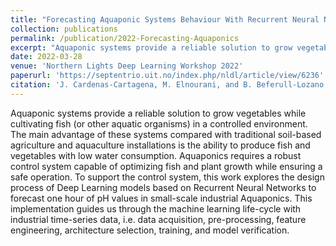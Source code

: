 ```yaml
---
title: "Forecasting Aquaponic Systems Behaviour With Recurrent Neural Networks Models"
collection: publications
permalink: /publication/2022-Forecasting-Aquaponics
excerpt: "Aquaponic systems provide a reliable solution to grow vegetables while cultivating fish (or other aquatic organisms) in a controlled environment. The main advantage of these systems compared with traditional soil-based agriculture and aquaculture installations is the ability to produce fish and vegetables with low water consumption. Aquaponics requires a robust control system capable of optimizing fish and plant growth while ensuring a safe operation."
date: 2022-03-28
venue: 'Northern Lights Deep Learning Workshop 2022'
paperurl: 'https://septentrio.uit.no/index.php/nldl/article/view/6236'
citation: 'J. Cardenas-Cartagena, M. Elnourani, and B. Beferull-Lozano, “Forecasting Aquaponic Systems Behaviour With Recurrent Neural Networks Models,” in Pro- ceedings of the Northern Lights Deep Learning Workshop, Tromso, Norway, 2022, doi: 10.7557/18.6236'
---
```

Aquaponic systems provide a reliable solution to grow vegetables while cultivating fish (or other aquatic organisms) in a controlled environment. The main advantage of these systems compared with traditional soil-based agriculture and aquaculture installations is the ability to produce fish and vegetables with low water consumption. Aquaponics requires a robust control system capable of optimizing fish and plant growth while ensuring a safe operation. To support the control system, this work explores the design process of Deep Learning models based on Recurrent Neural Networks to forecast one hour of pH values in small-scale industrial Aquaponics. This implementation guides us through the machine learning life-cycle with industrial time-series data, i.e. data acquisition, pre-processing, feature engineering, architecture selection, training, and model verification.